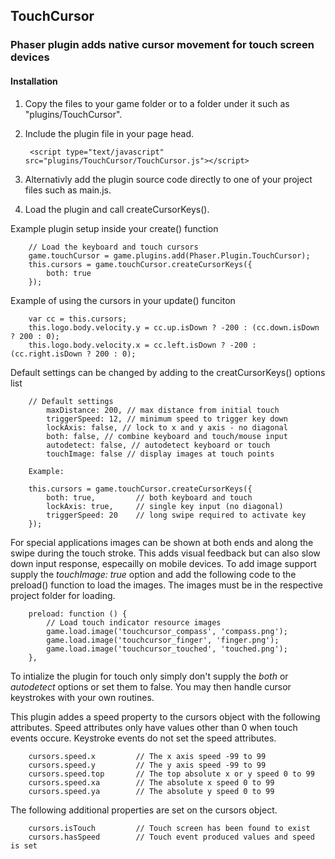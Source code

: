 ## TouchCursor

### Phaser plugin adds native cursor movement for touch screen devices

#### Installation

1. Copy the files to your game folder or to a folder under it such as "plugins/TouchCursor".
2. Include the plugin file in your page head.

        <script type="text/javascript" src="plugins/TouchCursor/TouchCursor.js"></script>

3. Alternativly add the plugin source code directly to one of your project files such as main.js.
4. Load the plugin and call createCursorKeys().


Example plugin setup inside your create() function

        // Load the keyboard and touch cursors
        game.touchCursor = game.plugins.add(Phaser.Plugin.TouchCursor);
        this.cursors = game.touchCursor.createCursorKeys({
            both: true
        });

Example of using the cursors in your update() funciton

        var cc = this.cursors;
        this.logo.body.velocity.y = cc.up.isDown ? -200 : (cc.down.isDown ? 200 : 0);
        this.logo.body.velocity.x = cc.left.isDown ? -200 : (cc.right.isDown ? 200 : 0);

Default settings can be changed by adding to the creatCursorKeys() options list

        // Default settings
            maxDistance: 200, // max distance from initial touch
            triggerSpeed: 12, // minimum speed to trigger key down
            lockAxis: false, // lock to x and y axis - no diagonal
            both: false, // combine keyboard and touch/mouse input
            autodetect: false, // autodetect keyboard or touch
            touchImage: false // display images at touch points

        Example:
        
        this.cursors = game.touchCursor.createCursorKeys({
            both: true,         // both keyboard and touch
            lockAxis: true,     // single key input (no diagonal)
            triggerSpeed: 20    // long swipe required to activate key
        });

For special applications images can be shown at both ends and along the swipe during the touch stroke. This adds visual feedback but can also slow down input response, especailly on mobile devices. To add image support supply the *touchImage: true* option and add the following code to the preload() function to load the images. The images must be in the respective project folder for loading.

        preload: function () {
            // Load touch indicator resource images
            game.load.image('touchcursor_compass', 'compass.png');
            game.load.image('touchcursor_finger', 'finger.png');
            game.load.image('touchcursor_touched', 'touched.png');
        },



To intialize the plugin for touch only simply don't supply the *both* or *autodetect* options or set them to false. You may then handle cursor keystrokes with your own routines.

This plugin addes a speed property to the cursors object with the following attributes. Speed attributes only have values other than 0 when touch events occure. Keystroke events do not set the speed attributes.

        cursors.speed.x         // The x axis speed -99 to 99
        cursors.speed.y         // The y axis speed -99 to 99
        cursors.speed.top       // The top absolute x or y speed 0 to 99
        cursors.speed.xa        // The absolute x speed 0 to 99
        cursors.speed.ya        // The absolute y speed 0 to 99

The following additional properties are set on the cursors object.

        cursors.isTouch         // Touch screen has been found to exist
        cursors.hasSpeed        // Touch event produced values and speed is set
